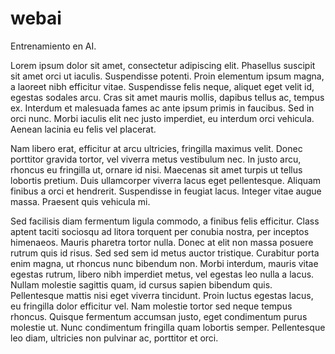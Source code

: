 # webai
Entrenamiento en AI.

Lorem ipsum dolor sit amet, consectetur adipiscing elit. Phasellus suscipit sit amet orci ut iaculis. Suspendisse potenti. Proin elementum ipsum magna, a laoreet nibh efficitur vitae. Suspendisse felis neque, aliquet eget velit id, egestas sodales arcu. Cras sit amet mauris mollis, dapibus tellus ac, tempus ex. Interdum et malesuada fames ac ante ipsum primis in faucibus. Sed in orci nunc. Morbi iaculis elit nec justo imperdiet, eu interdum orci vehicula. Aenean lacinia eu felis vel placerat.

Nam libero erat, efficitur at arcu ultricies, fringilla maximus velit. Donec porttitor gravida tortor, vel viverra metus vestibulum nec. In justo arcu, rhoncus eu fringilla ut, ornare id nisi. Maecenas sit amet turpis ut tellus lobortis pretium. Duis ullamcorper viverra lacus eget pellentesque. Aliquam finibus a orci et hendrerit. Suspendisse in feugiat lacus. Integer vitae augue massa. Praesent quis vehicula mi.

Sed facilisis diam fermentum ligula commodo, a finibus felis efficitur. Class aptent taciti sociosqu ad litora torquent per conubia nostra, per inceptos himenaeos. Mauris pharetra tortor nulla. Donec at elit non massa posuere rutrum quis id risus. Sed sed sem id metus auctor tristique. Curabitur porta enim magna, ut rhoncus nunc bibendum non. Morbi interdum, mauris vitae egestas rutrum, libero nibh imperdiet metus, vel egestas leo nulla a lacus. Nullam molestie sagittis quam, id cursus sapien bibendum quis. Pellentesque mattis nisi eget viverra tincidunt. Proin luctus egestas lacus, eu fringilla dolor efficitur vel. Nam molestie tortor sed neque tempus rhoncus. Quisque fermentum accumsan justo, eget condimentum purus molestie ut. Nunc condimentum fringilla quam lobortis semper. Pellentesque leo diam, ultricies non pulvinar ac, porttitor et orci.
